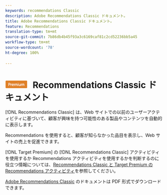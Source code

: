```yaml
---
keywords: recommendations Classic
description: Adobe Recommendations Classic ドキュメント。
title: Adobe Recommendations Classic ドキュメント。
feature: Recommendations
translation-type: tm+mt
source-git-commit: 7b86db4b45f93a3c6169caf81c2cd52236bb5a45
workflow-type: tm+mt
source-wordcount: '78'
ht-degree: 100%

---
```



# ![Premium](/help/assets/premium.png) Recommendations Classic ドキュメント

[!DNL Recommendations Classic] は、Web サイトでの以前のユーザーアクティビティに基づいて、顧客が興味を持つ可能性のある製品やコンテンツを自動的に表示します。

Recommendations を使用すると、顧客が知らなかった品目を表示し、Web サイトの売上を促進できます。

[!DNL Target Premium] の [!DNL Recommendations Classic] アクティビティを使用するか Recommendations アクティビティを使用するかを判断するのに役立つ情報については、[Recommendations Classic と Target Premium の Recommendations アクティビティ](/help/c-recommendations/c-recommendations-faq/recommendations-classic-versus-recommendations-activities-target-premium.md)を参照してください。

[Adobe Recommendations Classic](/help/assets/adobe-recommendations-classic.pdf) のドキュメントは PDF 形式でダウンロードできます。